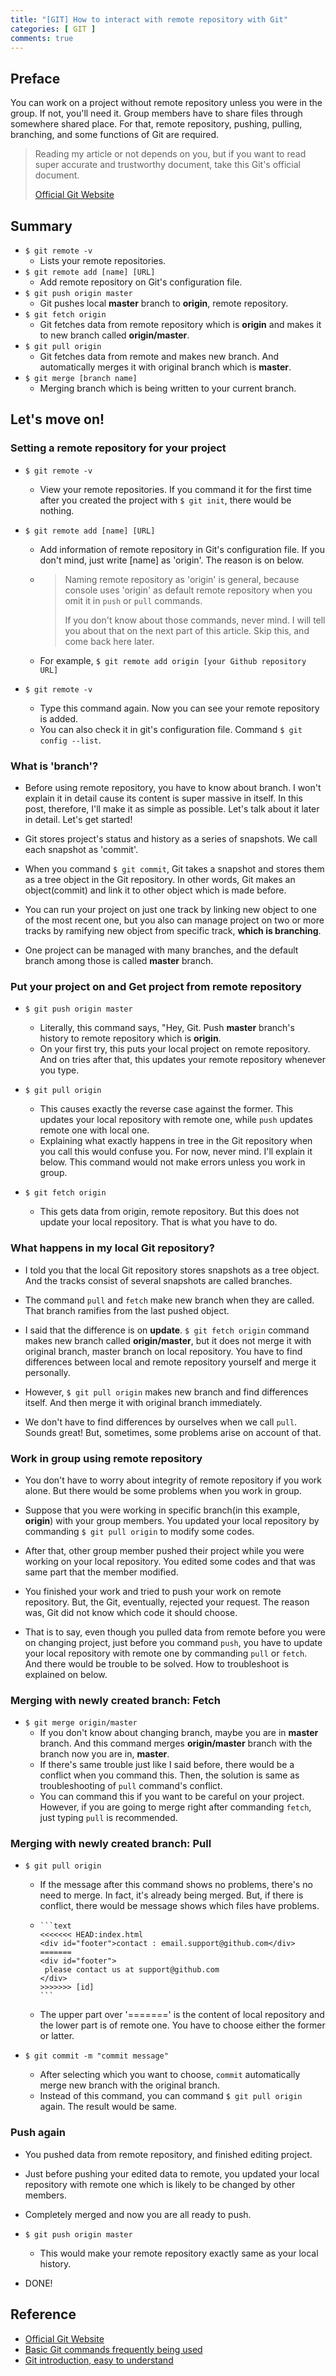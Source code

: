 ```yaml
---
title: "[GIT] How to interact with remote repository with Git"
categories: [ GIT ]
comments: true
---
```


## Preface

You can work on a project without remote repository unless you were in the group. If not, you'll need it. Group members have to share files through somewhere shared place. For that, remote repository, pushing, pulling, branching, and some functions of Git are required.

> Reading my article or not depends on you, but if you want to read super accurate and trustworthy document, take this Git's official document.
> 
> [Official Git Website](https://git-scm.com/book/en/v2)

## Summary

* `$ git remote -v`
  - Lists your remote repositories.
* `$ git remote add [name] [URL]`
  - Add remote repository on Git's configuration file.
* `$ git push origin master`
  - Git pushes local **master** branch to **origin**, remote repository.
* `$ git fetch origin`
  - Git fetches data from remote repository which is **origin** and makes it to new branch called **origin/master**.
* `$ git pull origin`
  - Git fetches data from remote and makes new branch. And automatically merges it with original branch which is **master**.
* `$ git merge [branch name]`
  - Merging branch which is being written to your current branch.

## Let's move on!

### Setting a remote repository for your project

* `$ git remote -v`
  - View your remote repositories. If you command it for the first time after you created the project with `$ git init`, there would be nothing.
  
* `$ git remote add [name] [URL]`
  - Add information of remote repository in Git's configuration file. If you don't mind, just write [name] as 'origin'. The reason is on below.
  - > Naming remote repository as 'origin' is general, because console uses 'origin' as default remote repository when you omit it in `push` or `pull` commands.  
    >
	> If you don't know about those commands, never mind. I will tell you about that on the next part of this article. Skip this, and come back here later.
  - For example, `$ git remote add origin [your Github repository URL]`
  
* `$ git remote -v`
  - Type this command again. Now you can see your remote repository is added.
  - You can also check it in git's configuration file. Command `$ git config --list`.

### What is 'branch'?

* Before using remote repository, you have to know about branch. I won't explain it in detail cause its content is super massive in itself. In this post, therefore, I'll make it as simple as possible. Let's talk about it later in detail. Let's get started!

* Git stores project's status and history as a series of snapshots. We call each snapshot as 'commit'.

* When you command `$ git commit`, Git takes a snapshot and stores them as a tree object in the Git repository. In other words, Git makes an object(commit) and link it to other object which is made before.

* You can run your project on just one track by linking new object to one of the most recent one, but you also can manage project on two or more tracks by ramifying new object from specific track, **which is branching**.

* One project can be managed with many branches, and the default branch among those is called **master** branch.

### Put your project on and Get project from remote repository

* `$ git push origin master`
  - Literally, this command says, "Hey, Git. Push **master** branch's history to remote repository which is **origin**.
  - On your first try, this puts your local project on remote repository. And on tries after that, this updates your remote repository whenever you type.
  
* `$ git pull origin`
  - This causes exactly the reverse case against the former. This updates your local repository with remote one, while `push` updates remote one with local one.
  - Explaining what exactly happens in tree in the Git repository when you call this would confuse you. For now, never mind. I'll explain it below. This command would not make errors unless you work in group.
  
* `$ git fetch origin`
  - This gets data from origin, remote repository. But this does not update your local repository. That is what you have to do.
  
### What happens in my local Git repository?

* I told you that the local Git repository stores snapshots as a tree object. And the tracks consist of several snapshots are called branches.

* The command `pull` and `fetch` make new branch when they are called. That branch ramifies from the last pushed object.

* I said that the difference is on **update**. `$ git fetch origin` command makes new branch called **origin/master**, but it does not merge it with original branch, master branch on local repository. You have to find differences between local and remote repository yourself and merge it personally.

* However, `$ git pull origin` makes new branch and find differences itself. And then merge it with original branch immediately.

* We don't have to find differences by ourselves when we call `pull`. Sounds great! But, sometimes, some problems arise on account of that.

### Work in group using remote repository

* You don't have to worry about integrity of remote repository if you work alone. But there would be some problems when you work in group.

* Suppose that you were working in specific branch(in this example, **origin**) with your group members. You updated your local repository by commanding `$ git pull origin` to modify some codes.

* After that, other group member pushed their project while you were working on your local repository. You edited some codes and that was same part that the member modified.

* You finished your work and tried to push your work on remote repository. But, the Git, eventually, rejected your request. The reason was, Git did not know which code it should choose.

* That is to say, even though you pulled data from remote before you were on changing project, just before you command `push`, you have to update your local repository with remote one by commanding `pull` or `fetch`. And there would be trouble to be solved. How to troubleshoot is explained on below.

### Merging with newly created branch: Fetch

* `$ git merge origin/master`
  - If you don't know about changing branch, maybe you are in **master** branch. And this command merges **origin/master** branch with the branch now you are in, **master**.
  - If there's same trouble just like I said before, there would be a conflict when you command this. Then, the solution is same as troubleshooting of `pull` command's conflict.
  - You can command this if you want to be careful on your project. However, if you are going to merge right after commanding `fetch`, just typing `pull` is recommended.

### Merging with newly created branch: Pull

* `$ git pull origin`
  - If the message after this command shows no problems, there's no need to merge. In fact, it's already being merged. But, if there is conflict, there would be message shows which files have problems.
  -   
		```text
		<<<<<<< HEAD:index.html
		<div id="footer">contact : email.support@github.com</div>
		=======
		<div id="footer">
		 please contact us at support@github.com
		</div>
		>>>>>>> [id]
		```
  - The upper part over '=======' is the content of local repository and the lower part is of remote one. You have to choose either the former or latter.
  
* `$ git commit -m "commit message"`
  - After selecting which you want to choose, `commit` automatically merge new branch with the original branch.
  - Instead of this command, you can command `$ git pull origin` again. The result would be same.
  
### Push again

* You pushed data from remote repository, and finished editing project.

* Just before pushing your edited data to remote, you updated your local repository with remote one which is likely to be changed by other members.

* Completely merged and now you are all ready to push.

* `$ git push origin master`
  - This would make your remote repository exactly same as your local history.

* DONE!

## Reference

* [Official Git Website](https://git-scm.com/book/en/v2)
* [Basic Git commands frequently being used](https://medium.com/@pks2974/%EC%9E%90%EC%A3%BC-%EC%82%AC%EC%9A%A9%ED%95%98%EB%8A%94-%EA%B8%B0%EC%B4%88-git-%EB%AA%85%EB%A0%B9%EC%96%B4-%EC%A0%95%EB%A6%AC%ED%95%98%EA%B8%B0-533b3689db81)
* [Git introduction, easy to understand](https://backlog.com/git-tutorial/kr/stepup/stepup3_1.html)
























